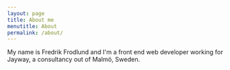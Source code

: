 ```yaml
---
layout: page
title: About me
menutitle: About
permalink: /about/
---
```


My name is Fredrik Frodlund and I'm a front end web developer working for Jayway, a consultancy out of Malmö, Sweden.
